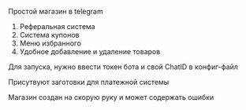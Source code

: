Простой магазин в telegram

1. Реферальная система
2. Система купонов
3. Меню избранного
4. Удобное добавление и удаление товаров

Для запуска, нужно ввести токен бота и свой ChatID в конфиг-файл

Присутвуют заготовки для платежной системы

Магазин создан на скорую руку и может содержать ошибки
